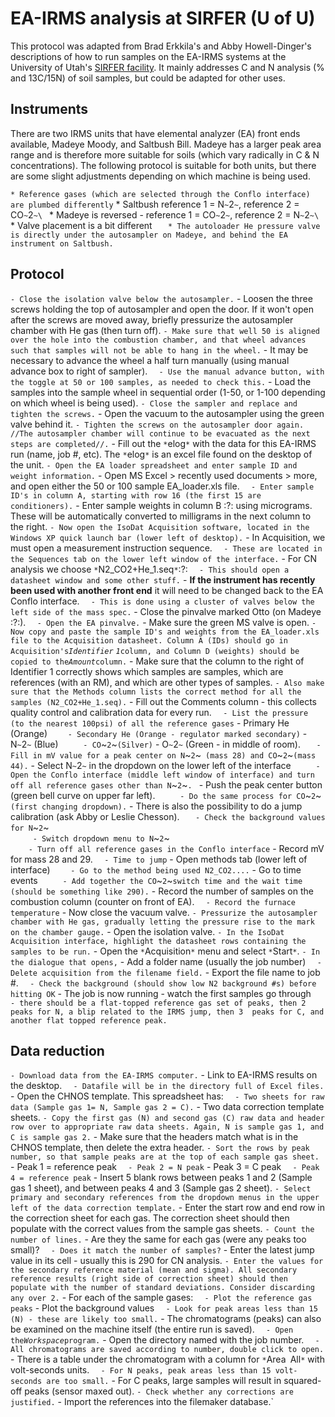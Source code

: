 # EA-IRMS analysis at SIRFER (U of U)

This protocol was adapted from Brad Erkkila's and Abby Howell-Dinger's
descriptions of how to run samples on the EA-IRMS systems at the
University of Utah's [SIRFER
facility](http://sirfer.utah.edu). It mainly addresses C and
N analysis (% and 13C/15N) of soil samples, but could be adapted for
other uses.

## Instruments

There are two IRMS units that have elemental analyzer (EA) front ends
available, Madeye Moody, and Saltbush Bill. Madeye has a larger peak
area range and is therefore more suitable for soils (which vary
radically in C & N concentrations). The following protocol is suitable
for both units, but there are some slight adjustments depending on which
machine is being used.

` * Reference gases (which are selected through the Conflo interface) are plumbed differently
`   * Saltbush reference 1 = N`~`2`~`, reference 2 = CO`~`2`~\
`   * Madeye is reversed - reference 1 = CO`~`2`~`, reference 2 = N`~`2`~\
` * Valve placement is a bit different
`   * The autoloader He pressure valve is directly under the autosampler on Madeye, and behind the EA instrument on Saltbush.`

## Protocol

` - Close the isolation valve below the autosampler.
` - Loosen the three screws holding the top of autosampler and open the door. If it won't open after the screws are moved away, briefly pressurize the autosampler chamber with He gas (then turn off).
` - Make sure that well 50 is aligned over the hole into the combustion chamber, and that wheel advances such that samples will not be able to hang in the wheel.
`   - It may be necessary to advance the wheel a half turn manually (using manual advance box to right of sampler).
`   - Use the manual advance button, with the toggle at 50 or 100 samples, as needed to check this.
` - Load the samples into the sample wheel in sequential order (1-50, or 1-100 depending on which wheel is being used).
` - Close the sampler and replace and tighten the screws.
` - Open the vacuum to the autosampler using the green valve behind it.
` - Tighten the screws on the autosampler door again. //The autosampler chamber will continue to be evacuated as the next steps are completed//.
` - Fill out the `*`elog`*` with the data for this EA-IRMS run (name, job #, etc). The `*`elog`*` is an excel file found on the desktop of the unit.
` - Open the EA loader spreadsheet and enter sample ID and weight information.
`   - Open MS Excel > recently used documents > more, and open either the 50 or 100 sample EA_loader.xls file.
`   - Enter sample ID's in column A, starting with row 16 (the first 15 are conditioners).
`   - Enter sample weights in column B :?: using micrograms. These will be automatically converted to milligrams in the next column to the right.
` - Now open the IsoDat Acquisition software, located in the Windows XP quick launch bar (lower left of desktop).
` - In Acquisition, we must open a measurement instruction sequence.
`   - These are located in the Sequences tab on the lower left window of the interface.
`   - For CN analysis we choose `*`N2_CO2+He_1.seq`*`:?:
`   - This should open a datasheet window and some other stuff.
` - **If the instrument has recently been used with another front end** it will need to be changed back to the EA Conflo interface.
`   - This is done using a cluster of valves below the left side of the mass spec.
`   - Close the pinvalve marked Otto (on Madeye :?:).
`   - Open the EA pinvalve.
`   - Make sure the green MS valve is open.
` - Now copy and paste the sample ID's and weights from the EA_loader.xls file to the Acquisition datasheet. Column A (IDs) should go in Acquisition's `*`Identifier`
`1`*` column, and Column D (weights) should be copied to the `*`Amount`*` column.
` - Make sure that the column to the right of Identifier 1 correctly shows which samples are samples, which are references (with an RM), and which are other types of samples.
` - Also make sure that the Methods column lists the correct method for all the samples (N2_CO2+He_1.seq).
` - Fill out the Comments column - this collects quality control and calibration data for every run.
`   - List the pressure (to the nearest 100psi) of all the reference gases
`     - Primary He (Orange)
`     - Secondary He (Orange - regulator marked secondary)
`     - N`~`2`~` (Blue)
`     - CO`~`2`~` (Silver)
`     - O`~`2`~` (Green - in middle of room).
`   - Fill in mV value for a peak center on N`~`2`~` (mass 28) and CO`~`2`~` (mass 44).
`     - Select N`~`2`~` in the dropdown on the lower left of the interface
`     - Open the Conflo interface (middle left window of interface) and turn off all reference gases other than N`~`2`~`.
`     - Push the peak center button (green bell curve on upper far left).
`     - Do the same process for CO`~`2`~` (first changing dropdown).
`     - There is also the possibility to do a jump calibration (ask Abby or Leslie Chesson).
`   - Check the background values for N`~`2`~\
`     - Switch dropdown menu to N`~`2`~\
`     - Turn off all reference gases in the Conflo interface
`     - Record mV for mass 28 and 29.
`   - Time to jump
`     - Open methods tab (lower left of interface)
`     - Go to the method being used N2_CO2....
`     - Go to time events
`     - Add together the CO`~`2`~` switch time and the wait time (should be something like 290).
`   - Record the number of samples on the combustion column (counter on front of EA).
`   - Record the furnace temperature
` - Now close the vacuum valve.
` - Pressurize the autosampler chamber with He gas, gradually letting the pressure rise to the mark on the chamber gauge.
` - Open the isolation valve.
` - In the IsoDat Acquisition interface, highlight the datasheet rows containing the samples to be run.
` - Open the `*`Acquisition`*` menu and select `*`Start`*`.
` - In the dialogue that opens,
`   - Add a folder name (usually the job number)
`   - Delete acquisition from the filename field.
`   - Export the file name to job #.
`   - Check the background (should show low N2 background #s) before hitting OK
` - The job is now running - watch the first samples go through
`   - there should be a flat-topped reference gas set of peaks, then 2 peaks for N, a blip related to the IRMS jump, then 3  peaks for C, and another flat topped reference peak.`

## Data reduction

` - Download data from the EA-IRMS computer.
`   - Link to EA-IRMS results on the desktop.
`   - Datafile will be in the directory full of Excel files.
` - Open the CHNOS template. This spreadsheet has:
`   - Two sheets for raw data (Sample gas 1= N, Sample gas 2 = C).
`   - Two data correction template sheets.
` - Copy the first gas (N) and second gas (C) raw data and header row over to appropriate raw data sheets. Again, N is sample gas 1, and C is sample gas 2.
` - Make sure that the headers match what is in the CHNOS template, then delete the extra header.
` - Sort the rows by peak number, so that sample peaks are at the top of each sample gas sheet.
`   - Peak 1 = reference peak
`   - Peak 2 = N peak
`   - Peak 3 = C peak
`   - Peak 4 = reference peak
` - Insert 5 blank rows between peaks 1 and 2 (Sample gas 1 sheet), and between peaks 4 and 3 (Sample gas 2 sheet).
` - Select primary and secondary references from the dropdown menus in the upper left of the data correction template.
` - Enter the start row and end row in the correction sheet for each gas. The correction sheet should then populate with the correct values from the sample gas sheets.
` - Count the number of lines.
`   - Are they the same for each gas (were any peaks too small)?
`   - Does it match the number of samples?
` - Enter the latest jump value in its cell - usually this is 290 for CN analysis.
` - Enter the values for the secondary reference material (mean and sigma). All secondary reference results (right side of correction sheet) should then populate with the number of standard deviations. Consider discarding any over 2.
` - For each of the sample gases:
`   - Plot the reference gas peaks
`   - Plot the background values
`   - Look for peak areas less than 15 (N) - these are likely too small.
` - The chromatograms (peaks) can also be examined on the machine itself (the entire run is saved).
`   - Open the `*`Workspace`*` program.
`   - Open the directory named with the job number.
`   - All chromatograms are saved according to number, double click to open.
`   - There is a table under the chromatogram with a column for `*`Area`
`All`*` with volt-seconds units.
`   - For N peaks, peak areas less than 15 volt-seconds are too small.
`   - For C peaks, large samples will result in squared-off peaks (sensor maxed out).
` - Check whether any corrections are justified.
` - Import the references into the filemaker database.`
